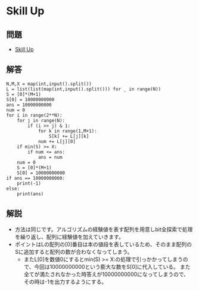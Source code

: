 # Skill Up
## 問題
- [Skill Up](https://atcoder.jp/contests/abc167/submissions/me)
## 解答
```
N,M,X = map(int,input().split())
L = list(list(map(int,input().split())) for _ in range(N))
S = [0]*(M+1)
S[0] = 10000000000
ans = 10000000000
num = 0
for i in range(2**N):
    for j in range(N):
        if (i >> j) & 1:
            for k in range(1,M+1):
                S[k] += L[j][k]
            num += L[j][0]
    if min(S) >= X:
        if num <= ans:
            ans = num
    num = 0
    S = [0]*(M+1)
    S[0] = 10000000000
if ans == 10000000000:
    print(-1)
else:
    print(ans)
```
## 解説
- 方法は同じです。アルゴリズムの経験値を表す配列を用意しbit全探索で処理を繰り返し、配列に経験値を加えていきます。
- ポイントはLの配列の[0]番目は本の値段を表しているため、そのまま配列のSに追加すると配列の数が合わなくなってしまう。
    - またL[0]を数値0にするとmin(S) >= X:の処理で引っかかってしまうので、今回は10000000000という膨大な数をS[0]に代入している。
また全てが満たされなかった時答えが10000000000になってしまうので、その時は-1を出力するようにする。